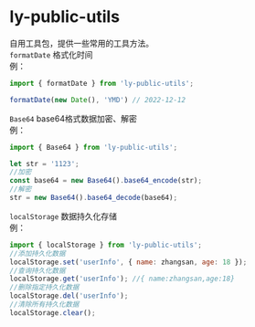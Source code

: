 # ly-public-utils

自用工具包，提供一些常用的工具方法。<br />
`formatDate` 格式化时间<br />
例：

```javascript
import { formatDate } from 'ly-public-utils';

formatDate(new Date(), 'YMD') // 2022-12-12
```

`Base64` base64格式数据加密、解密<br />
例：

```javascript
import { Base64 } from 'ly-public-utils';

let str = '1123';
//加密
const base64 = new Base64().base64_encode(str);
//解密
str = new Base64().base64_decode(base64);
```

`localStorage` 数据持久化存储<br />
例：

```javascript
import { localStorage } from 'ly-public-utils';
//添加持久化数据
localStorage.set('userInfo', { name: zhangsan, age: 18 });
//查询持久化数据
localStorage.get('userInfo'); //{ name:zhangsan,age:18}
//删除指定持久化数据
localStorage.del('userInfo');
//清除所有持久化数据
localStorage.clear();
```
